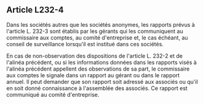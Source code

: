 Article L232-4
----
Dans les sociétés autres que les sociétés anonymes, les rapports prévus à
l'article L. 232-3 sont établis par les gérants qui les communiquent au
commissaire aux comptes, au comité d'entreprise et, le cas échéant, au conseil
de surveillance lorsqu'il est institué dans ces sociétés.

En cas de non-observation des dispositions de l'article L. 232-2 et de l'alinéa
précédent, ou si les informations données dans les rapports visés à l'alinéa
précédent appellent des observations de sa part, le commissaire aux comptes le
signale dans un rapport au gérant ou dans le rapport annuel. Il peut demander
que son rapport soit adressé aux associés ou qu'il en soit donné connaissance à
l'assemblée des associés. Ce rapport est communiqué au comité d'entreprise.
